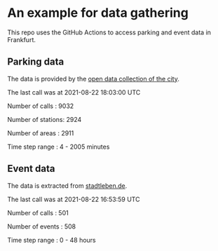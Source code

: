 # An example for data gathering

This repo uses the GitHub Actions to access parking and event data in Frankfurt.

## Parking data
The data is provided by the [open data collection of the city](https://www.offenedaten.frankfurt.de/).

The last call was at 2021-08-22 18:03:00 UTC

Number of calls   : 9032

Number of stations: 2924

Number of areas   : 2911

Time step range   :    4 - 2005 minutes


## Event data
The data is extracted from [stadtleben.de](https://stadtleben.de/frankfurt/).

The last call was at 2021-08-22 16:53:59 UTC

Number of calls   : 501

Number of events  : 508

Time step range   :   0 -  48 hours

